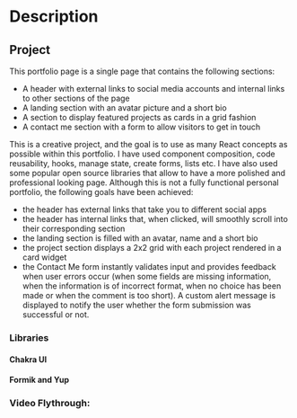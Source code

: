 # Description

## Project

This portfolio page is a single page that contains the following sections:

- A header with external links to social media accounts and internal links to other sections of the page
- A landing section with an avatar picture and a short bio
- A section to display featured projects as cards in a grid fashion
- A contact me section with a form to allow visitors to get in touch

This is a creative project, and the goal is to use as many React concepts as possible within this portfolio. I have used component composition, code reusability, hooks, manage state, create forms, lists etc. I have also used some popular open source libraries that allow to have a more polished and professional looking page.
Although this is not a fully functional personal portfolio, the following goals have been achieved:
- the header has external links that take you to different social apps
- the header has internal links that, when clicked, will smoothly scroll into their corresponding section
- the landing section is filled with an avatar, name and a short bio
- the project section displays a 2x2 grid with each project rendered in a card widget
- the Contact Me form instantly validates input and provides feedback when user errors occur (when some fields are missing information, when the information is of incorrect format, when no choice has been made or when the comment is too short). A custom alert message is displayed to notify the user whether the form submission was successful or not. 

### Libraries

#### Chakra UI

#### Formik and Yup

### Video Flythrough:
